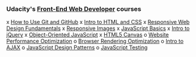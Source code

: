 ### Udacity's [Front-End Web Developer](https://www.udacity.com/course/front-end-web-developer-nanodegree--nd001) courses
x [How to Use Git and GitHub](https://www.udacity.com/courses/ud775)
x [Intro to HTML and CSS](https://www.udacity.com/courses/intro-to-html-and-css--ud304)
x [Responsive Web Design Fundamentals](https://www.udacity.com/courses/responsive-web-design-fundamentals--ud893)
x [Responsive Images](https://www.udacity.com/courses/responsive-images--ud882)
x [JavaScript Basics](https://www.udacity.com/courses/javascript-basics--ud804)
x [Intro to jQuery](https://www.udacity.com/courses/intro-to-jquery--ud245)
x [Object-Oriented JavaScript](https://www.udacity.com/courses/object-oriented-javascript--ud015)
x [HTML5 Canvas](https://www.udacity.com/courses/html5-canvas--ud292)
o [Website Performance Optimization](https://www.udacity.com/courses/website-performance-optimization--ud884)
o [Browser Rendering Optimization](https://www.udacity.com/courses/browser-rendering-optimization--ud860)
o [Intro to AJAX](https://www.udacity.com/courses/intro-to-ajax--ud110)
o [JavaScript Design Patterns](https://www.udacity.com/courses/javascript-design-patterns--ud989)
o [JavaScript Testing](https://www.udacity.com/courses/javascript-testing--ud549)